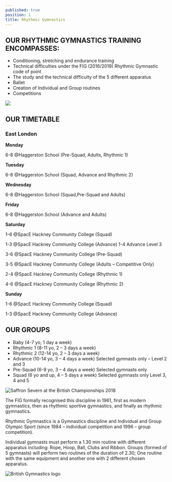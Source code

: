 ```yaml
---
published: true
position: 1
title: Rhythmic Gymnastics
---
```

## OUR RHYTHMIC GYMNASTICS TRAINING ENCOMPASSES:

* Conditioning, stretching and endurance training
* Technical difficulties under the FIG (2016/2019) Rhythmic Gymnastic code of point
* The study and the technical difficulty of the 5 different apparatus
* Ballet
* Creation of Individual and Group routines
* Competitions

![](/assets/rhythmic-gymnastic.jpeg)

## OUR TIMETABLE

### **East London**

**Monday**

6-8 @Haggerston School (Pre-Squad, Adults, Rhythmic 1)

**Tuesday**

6-8 @Haggerston School (Squad, Advance and Rhythmic 2)

**Wednesday**

6-8 @Haggerston School (Squad,Pre-Squad and Adults)

**Friday**

6-8 @Haggerston School (Advance and Adults)

**Saturday**

1-6 @SpacE Hackney Community College (Squad)

1-3 @SpacE Hackney Community College (Advance) 1-4 Advance Level 3

3-6 @SpacE Hackney Community College (Pre-Squad)

3-5 @SpacE Hackney Community College (Adults – Competitive Only)

2-4 @SpacE Hackney Community College (Rhythmic 1)

4-6 @SpacE Hackney Community College (Rhythmic 2)

**Sunday**

1-6 @SpacE Hackney Community College (Squad)

1-3 @SpacE Hackney Community College (Advance)

## OUR GROUPS

* Baby (4-7 yo, 1 day a week)
* Rhythmic 1 (8-11 yo, 2 – 3 days a week)
* Rhythmic 2 (12-14 yo, 2 – 3 days a week)
* Advance (10-14 yo, 3 – 4 days a week) Selected gymnasts only – Level 2 and 3
* Pre-Squad (6-9 yo, 3 – 4 days a week) Selected gymnasts only
* Squad (6 yo and up, 4 – 5 days a week) Selected gymnasts only Level 3, 4 and 5

![Saffron Severn at the British Championships 2018](/assets/disciplines-rhythmic-gymnastics.jpg)

The FIG formally recognised this discipline in 1961, first as modern gymnastics, then as rhythmic sportive gymnastics, and finally as rhythmic gymnastics.

Rhythmic Gymnastics is a Gymnastics discipline and Individual and Group Olympic Sport (since 1984 – individual competition and 1996 – group competition).

Individual gymnasts must perform a 1.30 min routine with different apparatus including: Rope, Hoop, Ball, Clubs and Ribbon. Groups (formed of 5 gymnasts) will perform two routines of the duration of 2.30; One routine with the same equipment and another one with 2 different chosen apparatus.

![British Gymnastics logo](/assets/british-gymnastics-logo.png)
